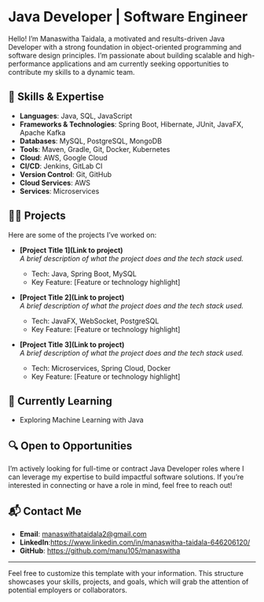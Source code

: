 # Java Developer | Software Engineer

Hello! I’m Manaswitha Taidala, a motivated and results-driven Java Developer with a strong foundation in object-oriented programming and software design principles. I’m passionate about building scalable and high-performance applications and am currently seeking opportunities to contribute my skills to a dynamic team.

## 🚀 Skills & Expertise

- **Languages**: Java, SQL, JavaScript
- **Frameworks & Technologies**: Spring Boot, Hibernate, JUnit, JavaFX, Apache Kafka
- **Databases**: MySQL, PostgreSQL, MongoDB
- **Tools**: Maven, Gradle, Git, Docker, Kubernetes
- **Cloud**: AWS, Google Cloud
- **CI/CD**: Jenkins, GitLab CI
- **Version Control**: Git, GitHub
- **Cloud Services**: AWS
- **Services**: Microservices

## 🧑‍💻 Projects

Here are some of the projects I’ve worked on:

- **[Project Title 1](Link to project)**  
  *A brief description of what the project does and the tech stack used.*  
  - Tech: Java, Spring Boot, MySQL  
  - Key Feature: [Feature or technology highlight]

- **[Project Title 2](Link to project)**  
  *A brief description of what the project does and the tech stack used.*  
  - Tech: JavaFX, WebSocket, PostgreSQL  
  - Key Feature: [Feature or technology highlight]

- **[Project Title 3](Link to project)**  
  *A brief description of what the project does and the tech stack used.*  
  - Tech: Microservices, Spring Cloud, Docker  
  - Key Feature: [Feature or technology highlight]

## 🌱 Currently Learning

- Exploring Machine Learning with Java

## 🔍 Open to Opportunities

I’m actively looking for full-time or contract Java Developer roles where I can leverage my expertise to build impactful software solutions. If you’re interested in connecting or have a role in mind, feel free to reach out!

## 📬 Contact Me

- **Email**: manaswithataidala2@gmail.com
- **LinkedIn**:https://www.linkedin.com/in/manaswitha-taidala-646206120/
- **GitHub**: https://github.com/manu105/manaswitha


---

Feel free to customize this template with your information. This structure showcases your skills, projects, and goals, which will grab the attention of potential employers or collaborators.

